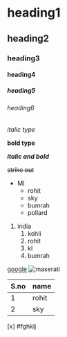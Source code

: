 # heading1
## heading2
### heading3
#### heading4
##### heading5
###### heading6
*italic type*

**bold type**

***italic and bold***

~~strike out~~

* MI
  * rohit
  * sky
  * bumrah
  * pollard
1. india  
    1. kohli
    2. rohit
    3. kl
    4. bumrah

[google](https://www.google.com/)
![maserati](https://www.cnet.com/a/img/resize/45b1a2ae4adcc83df081a4c4512efc0c27e49602/hub/2021/06/11/2c8202e7-5873-4c51-936b-ab262ff5b9be/2022-maserati-granturismo-coupe-prototype-teaser-210.jpg?auto=webp&width=1092)

S.no|name
----|----
1|rohit
2|sky

 [x] #fghklj
